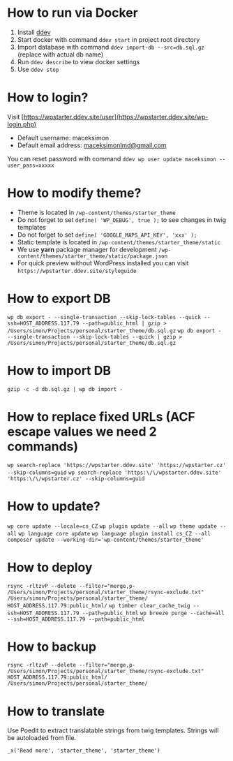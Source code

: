 # How to run via Docker

1. Install [ddev](https://ddev.readthedocs.io/en/stable/#installation)
2. Start docker with command `ddev start` in project root directory
3. Import database with command `ddev import-db --src=db.sql.gz` (replace with actual db name)
4. Run `ddev describe` to view docker settings
5. Use `ddev stop`

# How to login?

Visit [https://wpstarter.ddev.site/user](https://wpstarter.ddev.site/wp-login.php)

- Default username: maceksimon
- Default email address: maceksimonlmd@gmail.com

You can reset password with command `ddev wp user update maceksimon --user_pass=xxxxx`

# How to modify theme?

- Theme is located in `/wp-content/themes/starter_theme`
- Do not forget to set `define( 'WP_DEBUG', true );` to see changes in twig templates
- Do not forget to set `define( 'GOOGLE_MAPS_API_KEY', 'xxx' );`
- Static template is located in `/wp-content/themes/starter_theme/static`
- We use **yarn** package manager for development `/wp-content/themes/starter_theme/static/package.json`
- For quick preview without WordPress installed you can visit `https://wpstarter.ddev.site/styleguide`

# How to export DB

`wp db export - --single-transaction --skip-lock-tables --quick --ssh=HOST_ADDRESS.117.79 --path=public_html | gzip > /Users/simon/Projects/personal/starter_theme/db.sql.gz`
`wp db export - --single-transaction --skip-lock-tables --quick | gzip > /Users/simon/Projects/personal/starter_theme/db.sql.gz`

# How to import DB

`gzip -c -d db.sql.gz | wp db import -`

# How to replace fixed URLs (ACF escape values we need 2 commands)

`wp search-replace 'https://wpstarter.ddev.site' 'https://wpstarter.cz' --skip-columns=guid`
`wp search-replace 'https:\/\/wpstarter.ddev.site' 'https:\/\/wpstarter.cz' --skip-columns=guid`

# How to update?

`wp core update --locale=cs_CZ`
`wp plugin update --all`
`wp theme update --all`
`wp language core update`
`wp language plugin install cs_CZ --all`
`composer update --working-dir='wp-content/themes/starter_theme'`

# How to deploy

`rsync -rltzvP --delete --filter="merge,p- /Users/simon/Projects/personal/starter_theme/rsync-exclude.txt" /Users/simon/Projects/personal/starter_theme/ HOST_ADDRESS.117.79:public_html/`
`wp timber clear_cache_twig --ssh=HOST_ADDRESS.117.79 --path=public_html`
`wp breeze purge --cache=all --ssh=HOST_ADDRESS.117.79 --path=public_html`

# How to backup

`rsync -rltzvP --delete --filter="merge,p- /Users/simon/Projects/personal/starter_theme/rsync-exclude.txt" HOST_ADDRESS.117.79:public_html/ /Users/simon/Projects/personal/starter_theme/`

# How to translate

Use Poedit to extract translatable strings from twig templates. Strings will be autoloaded from file.

`_x('Read more', 'starter_theme', 'starter_theme')`
